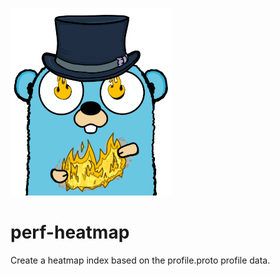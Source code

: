![logo](_docs/logo_small.png)

# perf-heatmap

Create a heatmap index based on the profile.proto profile data.
